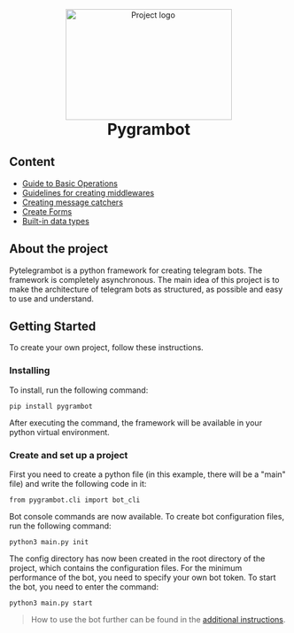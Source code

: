 <div align="center">
  <img width=300px height=200px src="https://raw.githubusercontent.com/uwine4850/pygrambot/0504f574a199d5bfc84f36b2e71f203d6ec09e87/docs/pgb_logo.svg" alt="Project logo">
</div>

<h1 align="center" style="margin: 0">Pygrambot</h1>

## Content
* [Guide to Basic Operations](https://github.com/uwine4850/pygrambot/blob/master/docs/create_project.md)
* [Guidelines for creating middlewares](https://github.com/uwine4850/pygrambot/blob/master/docs/create_middlewares.md)
* [Creating message catchers](https://github.com/uwine4850/pygrambot/blob/master/docs/creating_message_catchers.md)
* [Create Forms](https://github.com/uwine4850/pygrambot/blob/master/docs/forms.md)
* [Built-in data types](https://github.com/uwine4850/pygrambot/blob/master/docs/data_objects.md)



## About the project <a name = "about"></a>

Pytelegrambot is a python framework for creating telegram bots. The framework is completely asynchronous. The main idea of this project is to make the architecture of telegram bots as structured, as possible and easy to use and understand.

## Getting Started <a name = "getting_started"></a>

To create your own project, follow these instructions.

### Installing

To install, run the following command:

```
pip install pygrambot
```
After executing the command, the framework will be available in your python virtual environment.

### Create and set up a project

First you need to create a python file (in this example, there will be a "main" file) and write the following code in it:
```
from pygrambot.cli import bot_cli
```
Bot console commands are now available. To create bot configuration files, run the following command:
```
python3 main.py init
```
The config directory has now been created in the root directory of the project, which contains the configuration files. For the minimum performance of the bot, you need to specify your own bot token.
To start the bot, you need to enter the command:
```
python3 main.py start
```

> How to use the bot further can be found in the [additional instructions](https://github.com/uwine4850/pygrambot/blob/master/docs/create_project.md).